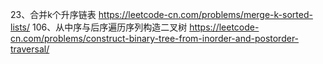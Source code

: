 23、合并k个升序链表
https://leetcode-cn.com/problems/merge-k-sorted-lists/
106、从中序与后序遍历序列构造二叉树
https://leetcode-cn.com/problems/construct-binary-tree-from-inorder-and-postorder-traversal/

